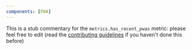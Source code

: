 ```yaml
---
components: [PWA]
---
```


This is a stub commentary for the `metrics.has_recent_pwas` metric: please feel free to edit (read the
[contributing guidelines](https://github.com/mozilla/glean-annotations/blob/main/CONTRIBUTING.md)
if you haven't done this before)
